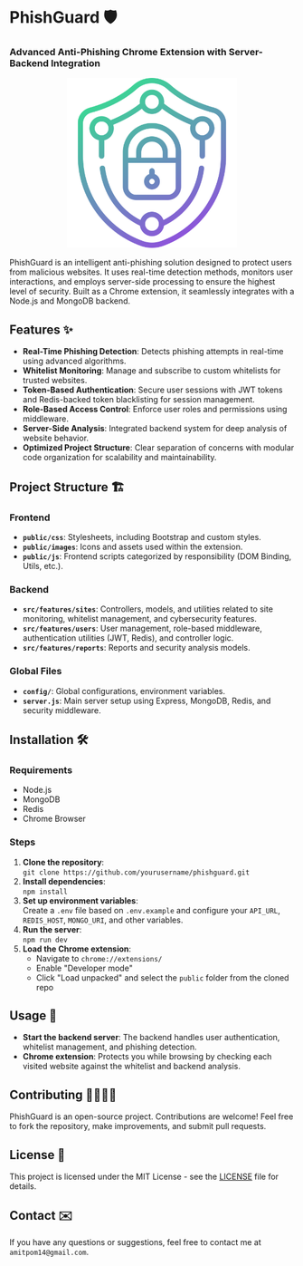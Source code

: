 # PhishGuard 🛡️

### Advanced Anti-Phishing Chrome Extension with Server-Backend Integration

<p align="center">
<img src="./public/images/cyber-security.png" alt="PhishGuard Logo" width="300"/>
</p>

PhishGuard is an intelligent anti-phishing solution designed to protect users from malicious websites. It uses real-time detection methods, monitors user interactions, and employs server-side processing to ensure the highest level of security. Built as a Chrome extension, it seamlessly integrates with a Node.js and MongoDB backend.

## Features ✨

- **Real-Time Phishing Detection**: Detects phishing attempts in real-time using advanced algorithms.
- **Whitelist Monitoring**: Manage and subscribe to custom whitelists for trusted websites.
- **Token-Based Authentication**: Secure user sessions with JWT tokens and Redis-backed token blacklisting for session management.
- **Role-Based Access Control**: Enforce user roles and permissions using middleware.
- **Server-Side Analysis**: Integrated backend system for deep analysis of website behavior.
- **Optimized Project Structure**: Clear separation of concerns with modular code organization for scalability and maintainability.

## Project Structure 🏗️

### Frontend
- **`public/css`**: Stylesheets, including Bootstrap and custom styles.
- **`public/images`**: Icons and assets used within the extension.
- **`public/js`**: Frontend scripts categorized by responsibility (DOM Binding, Utils, etc.).

### Backend
- **`src/features/sites`**: Controllers, models, and utilities related to site monitoring, whitelist management, and cybersecurity features.
- **`src/features/users`**: User management, role-based middleware, authentication utilities (JWT, Redis), and controller logic.
- **`src/features/reports`**: Reports and security analysis models.

### Global Files
- **`config/`**: Global configurations, environment variables.
- **`server.js`**: Main server setup using Express, MongoDB, Redis, and security middleware.

## Installation 🛠️

### Requirements

- Node.js
- MongoDB
- Redis
- Chrome Browser

### Steps

1. **Clone the repository**:  
   `git clone https://github.com/yourusername/phishguard.git`
2. **Install dependencies**:  
   `npm install`
3. **Set up environment variables**:  
   Create a `.env` file based on `.env.example` and configure your `API_URL`, `REDIS_HOST`, `MONGO_URI`, and other variables.
4. **Run the server**:  
   `npm run dev`
5. **Load the Chrome extension**:
   - Navigate to `chrome://extensions/`
   - Enable "Developer mode"
   - Click "Load unpacked" and select the `public` folder from the cloned repo

## Usage 🚀

- **Start the backend server**: The backend handles user authentication, whitelist management, and phishing detection.
- **Chrome extension**: Protects you while browsing by checking each visited website against the whitelist and backend analysis.

## Contributing 👩‍💻👨‍💻

PhishGuard is an open-source project. Contributions are welcome! Feel free to fork the repository, make improvements, and submit pull requests.

## License 📜

This project is licensed under the MIT License - see the [LICENSE](LICENSE) file for details.

## Contact ✉️

If you have any questions or suggestions, feel free to contact me at `amitpom14@gmail.com`.
